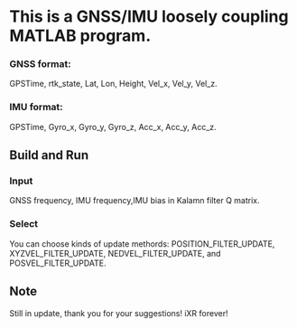 # This is a GNSS/IMU loosely coupling MATLAB program.

### GNSS format:
GPSTime, rtk_state, Lat, Lon, Height, Vel_x, Vel_y, Vel_z.

### IMU format:
GPSTime, Gyro_x, Gyro_y, Gyro_z, Acc_x, Acc_y, Acc_z.

## Build and Run

### Input
GNSS frequency, IMU frequency,IMU bias in Kalamn filter Q matrix.

### Select
You can choose kinds of update methords:
POSITION_FILTER_UPDATE, XYZVEL_FILTER_UPDATE, NEDVEL_FILTER_UPDATE, and POSVEL_FILTER_UPDATE.

## Note

Still in update, thank you for your suggestions! iXR forever!
